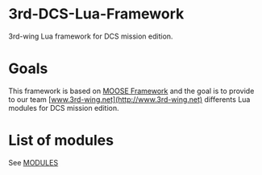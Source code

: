 # 3rd-DCS-Lua-Framework
3rd-wing Lua framework for DCS mission edition.

# Goals
This framework is based on [MOOSE Framework](http://flightcontrol-master.github.io/MOOSE/) and the goal is to provide to our team  [www.3rd-wing.net](http://www.3rd-wing.net) differents Lua modules for DCS mission edition.

# List of modules

See [MODULES](MODULES.md)
